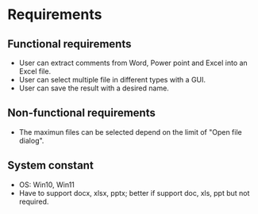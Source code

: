 # Requirements

## Functional requirements
+ User can extract comments from Word, Power point and Excel into an Excel file.
+ User can select multiple file in different types with a GUI.
+ User can save the result with a desired name.

## Non-functional requirements
+ The maximun files can be selected depend on the limit of "Open file dialog".

## System constant
+ OS: Win10, Win11
+ Have to support docx, xlsx, pptx; better if support doc, xls, ppt but not required.